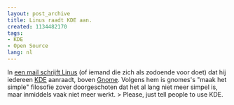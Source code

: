 ```yaml
---
layout: post_archive
title: Linus raadt KDE aan.
created: 1134482170
tags:
- KDE
- Open Source
lang: nl
---
```

In [een mail schrijft Linus](http://lists.osdl.org/pipermail/desktop_architects/2005-December/000390.html) (of iemand die zich als zodoende voor doet) dat hij iedereen [KDE](http://kde.org) aanraadt, boven [Gnome](http://gnome.org). Volgens hem is gnomes's "maak het simple" filosofie zover doorgeschoten dat het al lang niet meer simpel is, maar inmiddels vaak niet meer werkt. > Please, just tell people to use KDE. 
